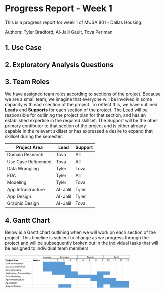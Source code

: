 # Progress Report - Week 1

This is a progress report for week 1 of MUSA 801 - Dallas Housing. 

Authors: Tyler Bradford, Al-Jalil Gault, Tova Perlman

## 1. Use Case

## 2. Exploratory Analysis Questions

## 3. Team Roles

We have assigned team roles according to sections of the project. Because we are a small team, we imagine that everyone will be involved in some capacity with each section of the project. To reflect this, we have outlined **Leads** and **Supports** for each section of the project. The Lead will be responsible for outlining the project plan for that section, and has an established expertise in the required skillset. The Support will be the other primary contibutor to that section of the project and is either already capable in the relevant skillset or has expressed a desire to expand that skillset during the semester.  

| Project Area      | Lead | Support |
| ----------- | ----------- | --------|
| Domain Research      | Tova       | All |
| Use Case Refinement   | Tova        | All| 
| Data Wrangling      | Tyler       | Tova |
| EDA   | Tyler        | All| 
| Modeling      | Tyler       | Tova |
| App Infrastructure   | Al-Jalil        | Tyler| 
| App Design    | Al-Jalil       | Tyler |
| Graphic Design  | Al-Jalil        | Tova| 

## 4. Gantt Chart

Below is a Gantt chart outlining when we will work on each section of the project. This timeline is subject to change as we progress through the project and will be subsequently broken out in the individual tasks that will be assigned to individual team members. 

<img src="images\WeeklyGanttChart.png" width=400>